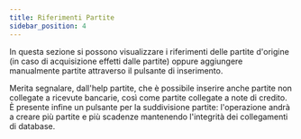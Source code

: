 ```yaml
---
title: Riferimenti Partite
sidebar_position: 4
---
```


In questa sezione si possono visualizzare i riferimenti delle partite d'origine (in caso di acquisizione effetti dalle partite) oppure aggiungere manualmente partite attraverso il pulsante di inserimento.

Merita segnalare, dall'help partite, che è possibile inserire anche partite non collegate a ricevute bancarie, così come partite collegate a note di credito. È presente infine un pulsante per la suddivisione partite: l'operazione andrà a creare più partite e più scadenze mantenendo l'integrità dei collegamenti di database.







